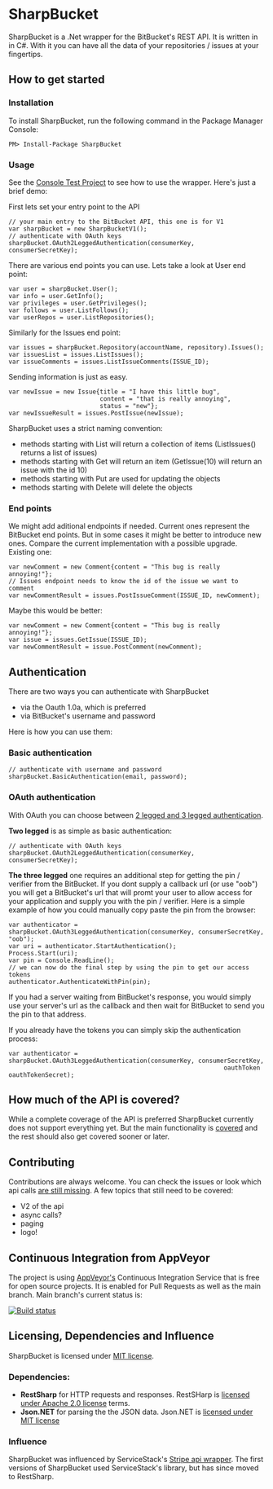 # SharpBucket
SharpBucket is a .Net wrapper for the BitBucket's REST API. It is written in in C#. With it you can have all the data of your repositories / issues at your fingertips.

## How to get started
### Installation
To install SharpBucket, run the following command in the Package Manager Console:

    PM> Install-Package SharpBucket

### Usage
See the [Console Test Project][1] to see how to use the wrapper. Here's just a brief demo:

First lets set your entry point to the API
```CSharp
// your main entry to the BitBucket API, this one is for V1
var sharpBucket = new SharpBucketV1();
// authenticate with OAuth keys
sharpBucket.OAuth2LeggedAuthentication(consumerKey, consumerSecretKey);
```

There are various end points you can use. Lets take a look at User end point:
```CSharp
var user = sharpBucket.User();
var info = user.GetInfo();
var privileges = user.GetPrivileges();
var follows = user.ListFollows();
var userRepos = user.ListRepositories();
```

Similarly for the Issues end point:

```CSharp
var issues = sharpBucket.Repository(accountName, repository).Issues();
var issuesList = issues.ListIssues();
var issueComments = issues.ListIssueComments(ISSUE_ID);
```
Sending information is just as easy.

```CSharp
var newIssue = new Issue{title = "I have this little bug", 
                         content = "that is really annoying",
                         status = "new"};
var newIssueResult = issues.PostIssue(newIssue);
```

SharpBucket uses a strict naming convention:
- methods starting with List will return a collection of items (ListIssues() returns a list of issues)
- methods starting with Get will return an item (GetIssue(10) will return an issue with the id 10)
- methods starting with Put are used for updating the objects
- methods starting with Delete will delete the objects

### End points

We might add aditional endpoints if needed. Current ones represent the BitBucket end points. But in some cases it might be better to introduce new ones. Compare the current implementation with a possible upgrade. Existing one:
```CSharp
var newComment = new Comment{content = "This bug is really annoying!"};
// Issues endpoint needs to know the id of the issue we want to comment
var newCommentResult = issues.PostIssueComment(ISSUE_ID, newComment);
```
Maybe this would be better:
```CSharp
var newComment = new Comment{content = "This bug is really annoying!"};
var issue = issues.GetIssue(ISSUE_ID);
var newCommentResult = issue.PostComment(newComment);
```
## Authentication
There are two ways you can authenticate with SharpBucket
- via the Oauth 1.0a, which is preferred
- via BitBucket's username and password

Here is how you can use them:
### Basic authentication
```CSharp
// authenticate with username and password
sharpBucket.BasicAuthentication(email, password);
```

### OAuth authentication
With OAuth you can choose between [2 legged and 3 legged authentication](http://cakebaker.42dh.com/2011/01/10/2-legged-vs-3-legged-oauth/).

**Two legged** is as simple as basic authentication:
```CSharp
// authenticate with OAuth keys
sharpBucket.OAuth2LeggedAuthentication(consumerKey, consumerSecretKey);
```
**The three legged** one requires an additional step for getting the pin / verifier from the BitBucket. If you dont supply a callback url (or use "oob") you will get a BitBucket's url that will promt your user to allow access for your application and supply you with the pin / verifier. Here is a simple example of how you could manually copy paste the pin from the browser:
```CSharp
var authenticator = sharpBucket.OAuth3LeggedAuthentication(consumerKey, consumerSecretKey, "oob");
var uri = authenticator.StartAuthentication();
Process.Start(uri);
var pin = Console.ReadLine();
// we can now do the final step by using the pin to get our access tokens
authenticator.AuthenticateWithPin(pin);
```
If you had a server waiting from BitBucket's response, you would simply use your server's url as the callback and then wait for BitBucket to send you the pin to that address.

If you already have the tokens you can simply skip the authentication process:
```CSharp
var authenticator = sharpBucket.OAuth3LeggedAuthentication(consumerKey, consumerSecretKey, 
														   oauthToken oauthTokenSecret);
```

## How much of the API is covered?
While a complete coverage of the API is preferred SharpBucket currently does not support everything yet. But the main functionality is [covered](https://github.com/MitjaBezensek/SharpBucket/blob/master/Coverage.md) and the rest should also get covered sooner or later.

## Contributing
Contributions are always welcome. You can check the issues or look which api calls [are still missing](https://github.com/MitjaBezensek/SharpBucket/blob/master/Coverage.md). A few topics that still need to be covered:
- V2 of the api
- async calls?
- paging
- logo!

## Continuous Integration from AppVeyor
The project is using [AppVeyor's](http://www.appveyor.com/) Continuous Integration
Service that is free for open source projects. It is enabled for Pull Requests as well as the main branch. Main branch's current status is:

[![Build status](https://ci.appveyor.com/api/projects/status/jtlni3j2fq3j6pxy/branch/master)](https://ci.appveyor.com/project/MitjaBezenek/sharpbucket/branch/master)

## Licensing, Dependencies and Influence
SharpBucket is licensed under [MIT license](https://github.com/MitjaBezensek/SharpBucket/blob/master/LICENSE). 

### Dependencies:
- **RestSharp** for HTTP requests and responses. RestSHarp is [licensed under Apache 2.0 license](https://github.com/restsharp/RestSharp/blob/master/LICENSE.txt) terms. 
- **Json.NET** for parsing the the JSON data. Json.NET is [licensed under MIT license](https://raw.githubusercontent.com/JamesNK/Newtonsoft.Json/master/LICENSE.md)

### Influence
SharpBucket was influenced by ServiceStack's [Stripe api wrapper](https://github.com/ServiceStack/Stripe). The first versions of SharpBucket used ServiceStack's library, but has since moved to RestSharp.


  [1]: https://github.com/MitjaBezensek/SharpBucket/blob/master/ConsoleTests/Program.cs
